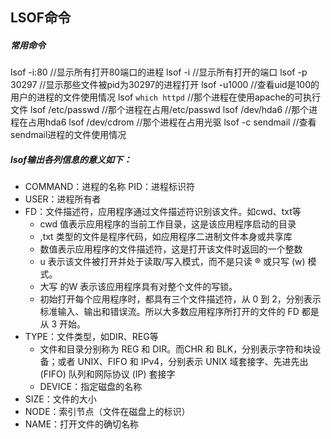 ## LSOF命令

##### 常用命令

lsof -i:80 //显示所有打开80端口的进程
lsof -i //显示所有打开的端口
lsof -p 30297 //显示那些文件被pid为30297的进程打开
lsof -u1000 //查看uid是100的用户的进程的文件使用情况
lsof `which httpd` //那个进程在使用apache的可执行文件
lsof /etc/passwd //那个进程在占用/etc/passwd
lsof /dev/hda6 //那个进程在占用hda6
lsof /dev/cdrom //那个进程在占用光驱
lsof -c sendmail //查看sendmail进程的文件使用情况

##### lsof输出各列信息的意义如下：
- COMMAND：进程的名称 PID：进程标识符
- USER：进程所有者
- FD：文件描述符，应用程序通过文件描述符识别该文件。如cwd、txt等 
  - cwd 值表示应用程序的当前工作目录，这是该应用程序启动的目录
  - ,txt 类型的文件是程序代码，如应用程序二进制文件本身或共享库
  - 数值表示应用程序的文件描述符，这是打开该文件时返回的一个整数
  - u 表示该文件被打开并处于读取/写入模式，而不是只读 ® 或只写 (w) 模式。
  - 大写 的W 表示该应用程序具有对整个文件的写锁。
  - 初始打开每个应用程序时，都具有三个文件描述符，从 0 到 2，分别表示标准输入、输出和错误流。所以大多数应用程序所打开的文件的 FD 都是从 3 开始。
- TYPE：文件类型，如DIR、REG等
  - 文件和目录分别称为 REG 和 DIR。而CHR 和 BLK，分别表示字符和块设备；或者 UNIX、FIFO 和 IPv4，分别表示 UNIX 域套接字、先进先出 (FIFO) 队列和网际协议 (IP) 套接字 
  - DEVICE：指定磁盘的名称
- SIZE：文件的大小
- NODE：索引节点（文件在磁盘上的标识）
- NAME：打开文件的确切名称